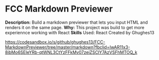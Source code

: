 # FCC Markdown Previewer
**Description:** Build a markdown previewer that lets you input HTML and renders it on the same page.
**Why:** This project was build to get more experiennce working with React 
**Skills** Used: React
Created by Ghughes13  


https://codesandbox.io/s/github/ghughes13/FCC-MarkdownPreviewer/tree/master/markdown?fbclid=IwAR11x3-8ibMo6SEIeYRb-qtWNL3CtYzFFkMv07zeiZSClY7AzVSFhMTOQ_k